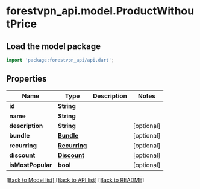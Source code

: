 # forestvpn_api.model.ProductWithoutPrice

## Load the model package
```dart
import 'package:forestvpn_api/api.dart';
```

## Properties
Name | Type | Description | Notes
------------ | ------------- | ------------- | -------------
**id** | **String** |  | 
**name** | **String** |  | 
**description** | **String** |  | [optional] 
**bundle** | [**Bundle**](Bundle.md) |  | [optional] 
**recurring** | [**Recurring**](Recurring.md) |  | [optional] 
**discount** | [**Discount**](Discount.md) |  | [optional] 
**isMostPopular** | **bool** |  | [optional] 

[[Back to Model list]](../README.md#documentation-for-models) [[Back to API list]](../README.md#documentation-for-api-endpoints) [[Back to README]](../README.md)



